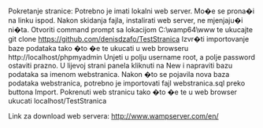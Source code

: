Pokretanje stranice:
Potrebno je imati lokalni web server. Mo�e se prona�i na linku ispod. Nakon skidanja fajla, instalirati web server, ne mjenjaju�i ni�ta. Otvoriti command prompt sa lokacijom C:\wamp64\www  te ukucajte git clone https://github.com/denisdzafo/TestStranica
Izvr�ti importovanje baze podataka tako �to �e te ukucati u web browseru http://localhost/phpmyadmin
Unjeti u polju username root, a  polje password ostaviti prazno. U lijevoj strani panela kliknuti na New i napraviti bazu podataka sa imenom webstranica. Nakon �to se pojavila nova baza podataka webstranica, potrebno je importovati fajl webstranica.sql preko buttona Import.
Pokrenuti web stranicu tako �to �e te u web browser ukucati localhost/TestStranica


Link za download web servera:
http://www.wampserver.com/en/
